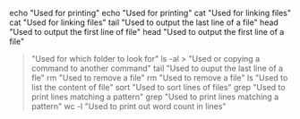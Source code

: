 echo "Used for printing"
echo "Used for printing"
cat "Used for linking files"
cat "Used for linking files"
tail "Used to output the last line of a file"
head "Used to output the first line of file"
head "Used to output the first line of a file"
> "Used for which folder to look for"
ls -al > "Used or copying a command to another command"
tail "Used to ouput the last line of a fle"
rm "Used to remove a file"
rm "Used to remove a file"
ls "Used to list the content of file"
sort "Used to sort lines of files"
grep "Used to print lines matching a pattern"
grep "Used to print lines matching a pattern"
wc -l "Used to print out word count in lines"
